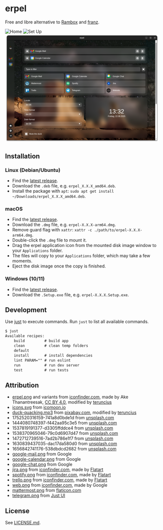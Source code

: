 # erpel

Free and libre alternative to [Rambox](https://rambox.app/) and [franz](https://meetfranz.com/).

![Home](./docs/screenshots/home.png)
![Set Up](./docs/screenshots/set-up.png)
![Settings](./docs/screenshots/settings.png)

## Installation

### Linux (Debian/Ubuntu)

- Find the [latest release](https://github.com/teruncius/erpel/releases).
- Download the `.deb` file, e.g. `erpel_X.X.X_amd64.deb`.
- Install the package with `apt`: `sudo apt get install ~/Downloads/erpel_X.X.X_amd64.deb`.

### macOS

- Find the [latest release](https://github.com/teruncius/erpel/releases).
- Download the `.dmg` file, e.g. `erpel-X.X.X-arm64.dmg`.
- Remove guard flag with `xattr`: `xattr -c ./path/to/erpel-X.X.X-arm64.dmg`.
- Double-click the `.dmg` file to mount it.
- Drag the erpel application icon from the mounted disk image window to your `Applications` folder.
- The files will copy to your `Applications` folder, which may take a few moments.
- Eject the disk image once the copy is finished.

### Windows (10/11)

- Find the [latest release](https://github.com/teruncius/erpel/releases).
- Download the `.Setup.exe` file, e.g. `erpel-X.X.X.Setup.exe`.

## Development

Use [just](https://github.com/casey/just) to execute commands. Run `just` to list all available commands.

```shell
$ just
Available recipes:
    build         # build app
    clean         # clean temp folders
    default
    install       # install dependencies
    lint PARAM="" # run eslint
    run           # run dev server
    test          # run tests
```

## Attribution

- [erpel.png](resources/erpel.png) and variants from [iconfinder.com](https://www.iconfinder.com/iconsets/farmhouse-2), made by Ake Thanantreesak, [CC BY 4.0](https://creativecommons.org/licenses/by/4.0/), modified by [teruncius](https://github.com/teruncius)
- [icons.svg](./resources/icons.svg) from [icomoon.io](https://icomoon.io/app/#/select)
- [duck-quacking.mp3](resources/duck-quacking.mp3) from [pixabay.com](https://pixabay.com/sound-effects/duck-quacking-37392/), modified by [teruncius](https://github.com/teruncius)
- 1752520316159-741a8d0bde1d from [unsplash.com](https://unsplash.com/photos/a-spacecraft-flies-near-an-alien-planet-muUX3rENBX0)
- 1444080748397-f442aa95c3e5 from [unsplash.com](https://unsplash.com/photos/worms-eye-view-of-trees-during-night-time-Jztmx9yqjBw)
- 1537819191377-d3305ffddce4 from [unsplash.com](https://unsplash.com/photos/canyon-beneath-the-stars-03Pv2Ikm5Hk)
- 1538370965046-79c0d6907d47 from [unsplash.com](https://unsplash.com/photos/milky-way-galaxy-wallpaper-fUnfEz3VLv4)
- 1472712739516-7ad2b786e1f7 from [unsplash.com](https://unsplash.com/photos/galaxy-wallpaper-KvgB81s4dF0)
- 1630839437035-dac17da580d0 from [unsplash.com](https://unsplash.com/photos/a-close-up-of-a-planet-with-a-black-background-awYEQyYdHVE)
- 1656842741176-538dbdcd2682 from [unsplash.com](https://unsplash.com/photos/a-large-group-of-people-watching-a-television-6SZ_zpTt7gE)
- [google-mail.png](resources/google-mail.png) from Google
- [google-calendar.png](resources/google-calendar.png) from Google
- [google-chat.png](resources/google-chat.png) from Google
- [jira.png](resources/jira.png) from [iconfinder.com](https://www.iconfinder.com/iconsets/logos-and-brands), made by [Flatart](https://www.iconfinder.com/Flatart)
- [spotify.png](resources/spotify.png) from [iconfinder.com](https://www.iconfinder.com/iconsets/logos-and-brands), made by [Flatart](https://www.iconfinder.com/Flatart)
- [trello.png](resources/trello.png) from [iconfinder.com](https://www.iconfinder.com/iconsets/logos-and-brands), made by [Flatart](https://www.iconfinder.com/Flatart)
- [web.png](./resources/web.png) from [iconfinder.com](https://www.iconfinder.com/iconsets/material-core), made by Google
- [mattermost.png](./resources/mattermost.png) from [flaticon.com](https://www.flaticon.com/free-icon/mattermost_906391)
- [telegram.png](./resources/telegram.png) from [Just UI](https://www.iconfinder.com/justui)

## License

See [LICENSE.md](./LICENSE.md).
